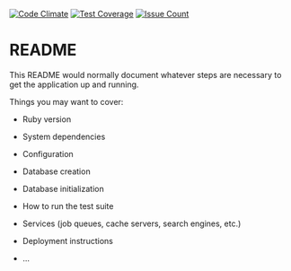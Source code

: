 [![Code Climate](https://codeclimate.com/github/phillipp-oliveira/instagramm/badges/gpa.svg)](https://codeclimate.com/github/phillipp-oliveira/instagramm)
[![Test Coverage](https://codeclimate.com/github/phillipp-oliveira/instagramm/badges/coverage.svg)](https://codeclimate.com/github/phillipp-oliveira/instagramm/coverage)
[![Issue Count](https://codeclimate.com/github/phillipp-oliveira/instagramm/badges/issue_count.svg)](https://codeclimate.com/github/phillipp-oliveira/instagramm)


# README

This README would normally document whatever steps are necessary to get the
application up and running.

Things you may want to cover:

* Ruby version

* System dependencies

* Configuration

* Database creation

* Database initialization

* How to run the test suite

* Services (job queues, cache servers, search engines, etc.)

* Deployment instructions

* ...
